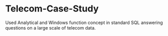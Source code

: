 # Telecom-Case-Study

Used Analytical and Windows function concept in standard SQL answering questions on a large scale of telecom data.
